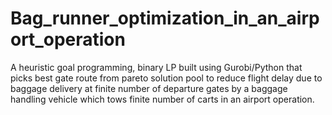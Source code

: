 # Bag_runner_optimization_in_an_airport_operation
A heuristic goal programming, binary LP built using Gurobi/Python that picks best gate route from pareto solution pool to reduce flight delay due to baggage delivery at finite number of departure gates by a baggage handling vehicle which tows finite number of carts in an airport operation.
